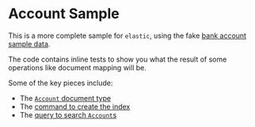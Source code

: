 # Account Sample

This is a more complete sample for `elastic`, using the fake [bank account sample data](https://www.elastic.co/guide/en/elasticsearch/reference/current/_exploring_your_data.html).

The code contains inline tests to show you what the result of some operations like document mapping will be.

Some of the key pieces include:

- The [`Account` document type](src/model.account.rs)
- The [command to create the index](src/ops/commands/ensure_bank_index_exists.rs)
- The [query to search `Account`s](src/ops/queries/simple_search.rs)